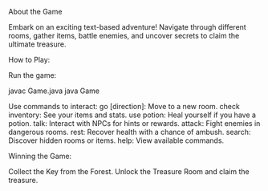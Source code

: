 About the Game

Embark on an exciting text-based adventure! Navigate through different rooms, gather items, battle enemies, and uncover secrets to claim the ultimate treasure. 

How to Play:

Run the game:

javac Game.java
java Game

Use commands to interact:
go [direction]: Move to a new room.
check inventory: See your items and stats.
use potion: Heal yourself if you have a potion.
talk: Interact with NPCs for hints or rewards.
attack: Fight enemies in dangerous rooms.
rest: Recover health with a chance of ambush.
search: Discover hidden rooms or items.
help: View available commands.

Winning the Game:

Collect the Key from the Forest.
Unlock the Treasure Room and claim the treasure.
